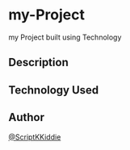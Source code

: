 # my-Project
my Project built using Technology

## Description

## Technology Used

## Author

[@ScriptKKiddie](https://github.com/ScriptKKiddie)
